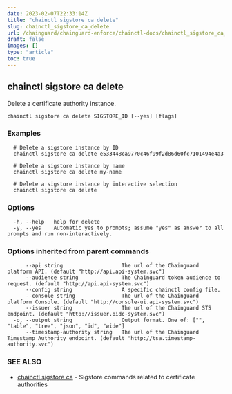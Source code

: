 ```yaml
---
date: 2023-02-07T22:33:14Z
title: "chainctl sigstore ca delete"
slug: chainctl_sigstore_ca_delete
url: /chainguard/chainguard-enforce/chainctl-docs/chainctl_sigstore_ca_delete/
draft: false
images: []
type: "article"
toc: true
---
```

## chainctl sigstore ca delete

Delete a certificate authority instance.

```
chainctl sigstore ca delete SIGSTORE_ID [--yes] [flags]
```

### Examples

```
  # Delete a sigstore instance by ID
  chainctl sigstore ca delete e533448ca9770c46f99f2d86d60fc7101494e4a3
  
  # Delete a sigstore instance by name
  chainctl sigstore ca delete my-name
  
  # Delete a sigstore instance by interactive selection
  chainctl sigstore ca delete
```

### Options

```
  -h, --help   help for delete
  -y, --yes    Automatic yes to prompts; assume "yes" as answer to all prompts and run non-interactively.
```

### Options inherited from parent commands

```
      --api string                   The url of the Chainguard platform API. (default "http://api.api-system.svc")
      --audience string              The Chainguard token audience to request. (default "http://api.api-system.svc")
      --config string                A specific chainctl config file.
      --console string               The url of the Chainguard platform Console. (default "http://console-ui.api-system.svc")
      --issuer string                The url of the Chainguard STS endpoint. (default "http://issuer.oidc-system.svc")
  -o, --output string                Output format. One of: ["", "table", "tree", "json", "id", "wide"]
      --timestamp-authority string   The url of the Chainguard Timestamp Authority endpoint. (default "http://tsa.timestamp-authority.svc")
```

### SEE ALSO

* [chainctl sigstore ca](/chainguard/chainguard-enforce/chainctl-docs/chainctl_sigstore_ca/)	 - Sigstore commands related to certificate authorities

